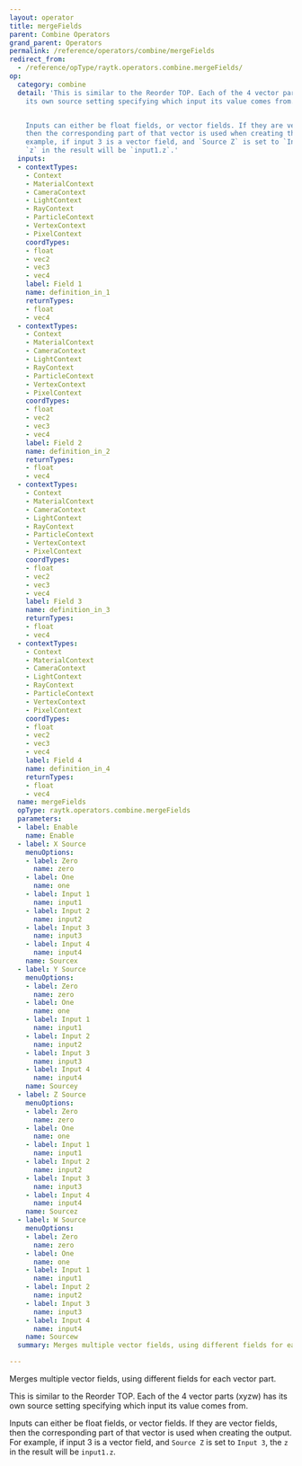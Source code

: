 ```yaml
---
layout: operator
title: mergeFields
parent: Combine Operators
grand_parent: Operators
permalink: /reference/operators/combine/mergeFields
redirect_from:
  - /reference/opType/raytk.operators.combine.mergeFields/
op:
  category: combine
  detail: 'This is similar to the Reorder TOP. Each of the 4 vector parts (xyzw) has
    its own source setting specifying which input its value comes from.


    Inputs can either be float fields, or vector fields. If they are vector fields,
    then the corresponding part of that vector is used when creating the output. For
    example, if input 3 is a vector field, and `Source Z` is set to `Input 3`, the
    `z` in the result will be `input1.z`.'
  inputs:
  - contextTypes:
    - Context
    - MaterialContext
    - CameraContext
    - LightContext
    - RayContext
    - ParticleContext
    - VertexContext
    - PixelContext
    coordTypes:
    - float
    - vec2
    - vec3
    - vec4
    label: Field 1
    name: definition_in_1
    returnTypes:
    - float
    - vec4
  - contextTypes:
    - Context
    - MaterialContext
    - CameraContext
    - LightContext
    - RayContext
    - ParticleContext
    - VertexContext
    - PixelContext
    coordTypes:
    - float
    - vec2
    - vec3
    - vec4
    label: Field 2
    name: definition_in_2
    returnTypes:
    - float
    - vec4
  - contextTypes:
    - Context
    - MaterialContext
    - CameraContext
    - LightContext
    - RayContext
    - ParticleContext
    - VertexContext
    - PixelContext
    coordTypes:
    - float
    - vec2
    - vec3
    - vec4
    label: Field 3
    name: definition_in_3
    returnTypes:
    - float
    - vec4
  - contextTypes:
    - Context
    - MaterialContext
    - CameraContext
    - LightContext
    - RayContext
    - ParticleContext
    - VertexContext
    - PixelContext
    coordTypes:
    - float
    - vec2
    - vec3
    - vec4
    label: Field 4
    name: definition_in_4
    returnTypes:
    - float
    - vec4
  name: mergeFields
  opType: raytk.operators.combine.mergeFields
  parameters:
  - label: Enable
    name: Enable
  - label: X Source
    menuOptions:
    - label: Zero
      name: zero
    - label: One
      name: one
    - label: Input 1
      name: input1
    - label: Input 2
      name: input2
    - label: Input 3
      name: input3
    - label: Input 4
      name: input4
    name: Sourcex
  - label: Y Source
    menuOptions:
    - label: Zero
      name: zero
    - label: One
      name: one
    - label: Input 1
      name: input1
    - label: Input 2
      name: input2
    - label: Input 3
      name: input3
    - label: Input 4
      name: input4
    name: Sourcey
  - label: Z Source
    menuOptions:
    - label: Zero
      name: zero
    - label: One
      name: one
    - label: Input 1
      name: input1
    - label: Input 2
      name: input2
    - label: Input 3
      name: input3
    - label: Input 4
      name: input4
    name: Sourcez
  - label: W Source
    menuOptions:
    - label: Zero
      name: zero
    - label: One
      name: one
    - label: Input 1
      name: input1
    - label: Input 2
      name: input2
    - label: Input 3
      name: input3
    - label: Input 4
      name: input4
    name: Sourcew
  summary: Merges multiple vector fields, using different fields for each vector part.

---
```



Merges multiple vector fields, using different fields for each vector part.

This is similar to the Reorder TOP. Each of the 4 vector parts (xyzw) has its own source setting specifying which input its value comes from.

Inputs can either be float fields, or vector fields. If they are vector fields, then the corresponding part of that vector is used when creating the output. For example, if input 3 is a vector field, and `Source Z` is set to `Input 3`, the `z` in the result will be `input1.z`.